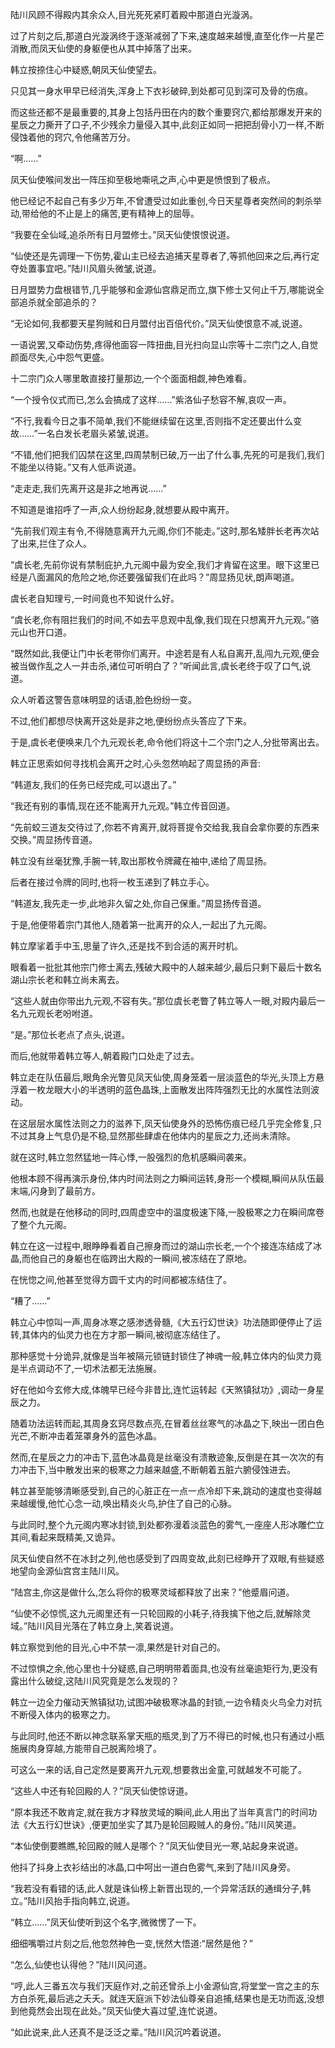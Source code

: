 
陆川风顾不得殿内其余众人,目光死死紧盯着殿中那道白光漩涡。

过了片刻之后,那道白光漩涡终于逐渐减弱了下来,速度越来越慢,直至化作一片星芒消散,而凤天仙使的身躯便也从其中掉落了出来。

韩立按捺住心中疑惑,朝凤天仙使望去。

只见其一身水甲早已经消失,浑身上下衣衫破碎,到处都可见到深可及骨的伤痕。

而这些还都不是最重要的,其身上包括丹田在内的数个重要窍穴,都给那爆发开来的星辰之力撕开了口子,不少残余力量侵入其中,此刻正如同一把把刮骨小刀一样,不断侵蚀着他的窍穴,令他痛苦万分。

“啊……”

凤天仙使喉间发出一阵压抑至极地嘶吼之声,心中更是愤恨到了极点。

他已经记不起自己有多少万年,不曾遭受过如此重创,今日天星尊者突然间的刺杀举动,带给他的不止是上的痛苦,更有精神上的屈辱。

“我要在全仙域,追杀所有日月盟修士。”凤天仙使恨恨说道。

“仙使还是先调理一下伤势,霍山主已经去追捕天星尊者了,等抓他回来之后,再行定夺处置事宜吧。”陆川风眉头微皱,说道。

日月盟势力盘根错节,几乎能够和金源仙宫鼎足而立,旗下修士又何止千万,哪能说全部追杀就全部追杀的？

“无论如何,我都要天星狗贼和日月盟付出百倍代价。”凤天仙使恨意不减,说道。

一语说罢,又牵动伤势,疼得他面容一阵扭曲,目光扫向显山宗等十二宗门之人,自觉颜面尽失,心中怨气更盛。

十二宗门众人哪里敢直接打量那边,一个个面面相觑,神色难看。

“一个授令仪式而已,怎么会搞成了这样……”紫洛仙子愁容不解,哀叹一声。

“不行,我看今日之事不简单,我们不能继续留在这里,否则指不定还要出什么变故……”一名白发长老眉头紧皱,说道。

“不错,他们把我们囚禁在这里,四周禁制已破,万一出了什么事,先死的可是我们,我们不能坐以待毙。”又有人低声说道。

“走走走,我们先离开这是非之地再说……”

不知道是谁招呼了一声,众人纷纷起身,就想要从殿中离开。

“先前我们观主有令,不得随意离开九元阁,你们不能走。”这时,那名矮胖长老再次站了出来,拦住了众人。

“虞长老,先前你说有禁制庇护,九元阁中最为安全,我们才肯留在这里。眼下这里已经是八面漏风的危险之地,你还要强留我们在此吗？”周显扬见状,朗声喝道。

虞长老自知理亏,一时间竟也不知说什么好。

“虞长老,你有阻拦我们的时间,不如去平息观中乱像,我们现在只想离开九元观。”骆元山也开口道。

“既然如此,我便让门中长老带你们离开。中途若是有人私自离开,乱闯九元观,便会被当做作乱之人一并击杀,诸位可听明白了？”听闻此言,虞长老终于叹了口气,说道。

众人听着这警告意味明显的话语,脸色纷纷一变。

不过,他们都想尽快离开这处是非之地,便纷纷点头答应了下来。

于是,虞长老便唤来几个九元观长老,命令他们将这十二个宗门之人,分批带离出去。

韩立正思索如何寻找机会离开之时,心头忽然响起了周显扬的声音:

“韩道友,我们的任务已经完成,可以退出了。”

“我还有别的事情,现在还不能离开九元观。”韩立传音回道。

“先前蛟三道友交待过了,你若不肯离开,就将菩提令交给我,我自会拿你要的东西来交换。”周显扬传音道。

韩立没有丝毫犹豫,手腕一转,取出那枚令牌藏在袖中,递给了周显扬。

后者在接过令牌的同时,也将一枚玉递到了韩立手心。

“韩道友,我先走一步,此地非久留之处,你自己保重。”周显扬传音道。

于是,他便带着宗门其他人,随着第一批离开的众人,一起出了九元阁。

韩立摩挲着手中玉,思量了许久,还是找不到合适的离开时机。

眼看着一批批其他宗门修士离去,残破大殿中的人越来越少,最后只剩下最后十数名湖山宗长老和韩立尚未离去。

“这些人就由你带出九元观,不容有失。”那位虞长老瞥了韩立等人一眼,对殿内最后一名九元观长老吩咐道。

“是。”那位长老点了点头,说道。

而后,他就带着韩立等人,朝着殿门口处走了过去。

韩立走在队伍最后,眼角余光瞥见凤天仙使,周身笼着一层淡蓝色的华光,头顶上方悬浮着一枚龙眼大小的半透明的蓝色晶珠,上面散发出阵阵强烈无比的水属性法则波动。

在这层层水属性法则之力的滋养下,凤天仙使身外的恐怖伤痕已经几乎完全修复,只不过其身上气息仍是不稳,显然那些肆虐在他体内的星辰之力,还尚未清除。

就在这时,韩立忽然猛地一阵心悸,一股强烈的危机感瞬间袭来。

他根本顾不得再演示身份,体内时间法则之力瞬间运转,身形一个模糊,瞬间从队伍最末端,闪身到了最前方。

然而,也就是在他移动的同时,四周虚空中的温度极速下降,一股极寒之力在瞬间席卷了整个九元阁。

韩立在这一过程中,眼睁睁看着自己擦身而过的湖山宗长老,一个个接连冻结成了冰晶,而他自己的身躯也在临跨出大殿的一瞬间,被冻结在了原地。

在恍惚之间,他甚至觉得方圆千丈内的时间都被冻结住了。

“糟了……”

韩立心中惊叫一声,周身冰寒之感渗透骨髓,《大五行幻世诀》功法随即便停止了运转,其体内的仙灵力也在方才那一瞬间,被彻底冻结住了。

那种感觉十分诡异,就像是当年被隔元锁链封锁住了神魂一般,韩立体内的仙灵力竟是半点调动不了,一切术法都无法施展。

好在他如今玄修大成,体魄早已经今非昔比,连忙运转起《天煞镇狱功》,调动一身星辰之力。

随着功法运转而起,其周身玄窍尽数点亮,在冒着丝丝寒气的冰晶之下,映出一团白色光芒,不断冲击着笼罩身外的蓝色冰晶。

然而,在星辰之力的冲击下,蓝色冰晶竟是丝毫没有溃散迹象,反倒是在其一次次的有力冲击下,当中散发出来的极寒之力越来越盛,不断朝着五脏六腑侵蚀进去。

韩立甚至能够清晰感受到,自己的心脏正在一点一点冷却下来,跳动的速度也变得越来越缓慢,他忙心念一动,唤出精炎火鸟,护住了自己的心脉。

与此同时,整个九元阁内寒冰封锁,到处都弥漫着淡蓝色的雾气,一座座人形冰雕伫立其间,看起来既精美,又诡异。

凤天仙使自然不在冰封之列,他也感受到了四周变故,此刻已经睁开了双眼,有些疑惑地望向金源仙宫宫主陆川风。

“陆宫主,你这是做什么,怎么将你的极寒灵域都释放了出来？”他蹙眉问道。

“仙使不必惊慌,这九元阁里还有一只轮回殿的小耗子,待我擒下他之后,就解除灵域。”陆川风目光落在了韩立身上,笑着说道。

韩立察觉到他的目光,心中不禁一凛,果然是针对自己的。

不过惊惧之余,他心里也十分疑惑,自己明明带着面具,也没有丝毫逾矩行为,更没有露出什么破绽,这陆川风究竟是怎么发现的？

韩立一边全力催动天煞镇狱功,试图冲破极寒冰晶的封锁,一边令精炎火鸟全力对抗不断侵入体内的极寒之力。

与此同时,他还不断以神念联系掌天瓶的瓶灵,到了万不得已的时候,也只有通过小瓶施展肉身穿越,方能带自己脱离险境了。

可这么一来的话,自己定然是要离开九元观,想要救出金童,可就越发不可能了。

“这些人中还有轮回殿的人？”凤天仙使惊讶道。

“原本我还不敢肯定,就在我方才释放灵域的瞬间,此人用出了当年真言门的时间功法《大五行幻世诀》,便更加坐实了其乃是轮回殿贼人的身份。”陆川风笑道。

“本仙使倒要瞧瞧,轮回殿的贼人是哪个？”凤天仙使目光一寒,站起身来说道。

他抖了抖身上衣衫结出的冰晶,口中呵出一道白色雾气,来到了陆川风身旁。

“我若没有看错的话,此人就是诛仙榜上新晋出现的,一个异常活跃的通缉分子,韩立。”陆川风抬手指向韩立,说道。

“韩立……”凤天仙使听到这个名字,微微愣了一下。

细细嘴嚼过片刻之后,他忽然神色一变,恍然大悟道:“居然是他？”

“怎么,仙使也认得他？”陆川风问道。

“哼,此人三番五次与我们天庭作对,之前还曾杀上小金源仙宫,将堂堂一宫之主的东方白杀死,最后逃之夭夭。就连天庭派下妙法仙尊亲自追捕,结果也是无功而返,没想到他竟然会出现在此处。”凤天仙使大喜过望,连忙说道。

“如此说来,此人还真不是泛泛之辈。”陆川风沉吟着说道。